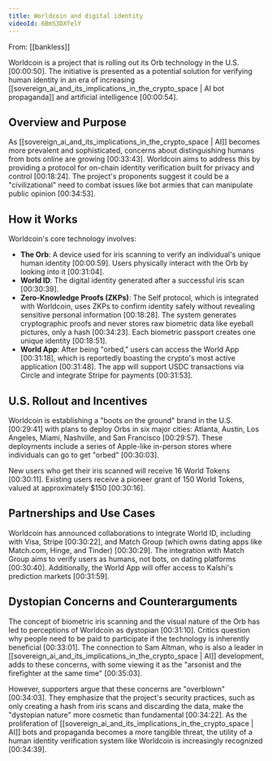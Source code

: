 ```yaml
---
title: Worldcoin and digital identity
videoId: 6BmS3DXfelY
---
```


From: [[bankless]] <br/> 

Worldcoin is a project that is rolling out its Orb technology in the U.S. <a class="yt-timestamp" data-t="00:00:50">[00:00:50]</a>. The initiative is presented as a potential solution for verifying human identity in an era of increasing [[sovereign_ai_and_its_implications_in_the_crypto_space | AI bot propaganda]] and artificial intelligence <a class="yt-timestamp" data-t="00:00:54">[00:00:54]</a>.

## Overview and Purpose
As [[sovereign_ai_and_its_implications_in_the_crypto_space | AI]] becomes more prevalent and sophisticated, concerns about distinguishing humans from bots online are growing <a class="yt-timestamp" data-t="00:33:43">[00:33:43]</a>. Worldcoin aims to address this by providing a protocol for on-chain identity verification built for privacy and control <a class="yt-timestamp" data-t="00:18:24">[00:18:24]</a>. The project's proponents suggest it could be a "civilizational" need to combat issues like bot armies that can manipulate public opinion <a class="yt-timestamp" data-t="00:34:53">[00:34:53]</a>.

## How it Works
Worldcoin's core technology involves:
-   **The Orb**: A device used for iris scanning to verify an individual's unique human identity <a class="yt-timestamp" data-t="00:00:59">[00:00:59]</a>. Users physically interact with the Orb by looking into it <a class="yt-timestamp" data-t="00:31:04">[00:31:04]</a>.
-   **World ID**: The digital identity generated after a successful iris scan <a class="yt-timestamp" data-t="00:30:39">[00:30:39]</a>.
-   **Zero-Knowledge Proofs (ZKPs)**: The Self protocol, which is integrated with Worldcoin, uses ZKPs to confirm identity safely without revealing sensitive personal information <a class="yt-timestamp" data-t="00:18:28">[00:18:28]</a>. The system generates cryptographic proofs and never stores raw biometric data like eyeball pictures, only a hash <a class="yt-timestamp" data-t="00:34:23">[00:34:23]</a>. Each biometric passport creates one unique identity <a class="yt-timestamp" data-t="00:18:51">[00:18:51]</a>.
-   **World App**: After being "orbed," users can access the World App <a class="yt-timestamp" data-t="00:31:18">[00:31:18]</a>, which is reportedly boasting the crypto's most active application <a class="yt-timestamp" data-t="00:31:48">[00:31:48]</a>. The app will support USDC transactions via Circle and integrate Stripe for payments <a class="yt-timestamp" data-t="00:31:53">[00:31:53]</a>.

## U.S. Rollout and Incentives
Worldcoin is establishing a "boots on the ground" brand in the U.S. <a class="yt-timestamp" data-t="00:29:41">[00:29:41]</a> with plans to deploy Orbs in six major cities: Atlanta, Austin, Los Angeles, Miami, Nashville, and San Francisco <a class="yt-timestamp" data-t="00:29:57">[00:29:57]</a>. These deployments include a series of Apple-like in-person stores where individuals can go to get "orbed" <a class="yt-timestamp" data-t="00:30:03">[00:30:03]</a>.

New users who get their iris scanned will receive 16 World Tokens <a class="yt-timestamp" data-t="00:30:11">[00:30:11]</a>. Existing users receive a pioneer grant of 150 World Tokens, valued at approximately $150 <a class="yt-timestamp" data-t="00:30:16">[00:30:16]</a>.

## Partnerships and Use Cases
Worldcoin has announced collaborations to integrate World ID, including with Visa, Stripe <a class="yt-timestamp" data-t="00:30:22">[00:30:22]</a>, and Match Group (which owns dating apps like Match.com, Hinge, and Tinder) <a class="yt-timestamp" data-t="00:30:29">[00:30:29]</a>. The integration with Match Group aims to verify users as humans, not bots, on dating platforms <a class="yt-timestamp" data-t="00:30:40">[00:30:40]</a>. Additionally, the World App will offer access to Kalshi's prediction markets <a class="yt-timestamp" data-t="00:31:59">[00:31:59]</a>.

## Dystopian Concerns and Counterarguments
The concept of biometric iris scanning and the visual nature of the Orb has led to perceptions of Worldcoin as dystopian <a class="yt-timestamp" data-t="00:31:10">[00:31:10]</a>. Critics question why people need to be paid to participate if the technology is inherently beneficial <a class="yt-timestamp" data-t="00:33:01">[00:33:01]</a>. The connection to Sam Altman, who is also a leader in [[sovereign_ai_and_its_implications_in_the_crypto_space | AI]] development, adds to these concerns, with some viewing it as the "arsonist and the firefighter at the same time" <a class="yt-timestamp" data-t="00:35:03">[00:35:03]</a>.

However, supporters argue that these concerns are "overblown" <a class="yt-timestamp" data-t="00:34:03">[00:34:03]</a>. They emphasize that the project's security practices, such as only creating a hash from iris scans and discarding the data, make the "dystopian nature" more cosmetic than fundamental <a class="yt-timestamp" data-t="00:34:22">[00:34:22]</a>. As the proliferation of [[sovereign_ai_and_its_implications_in_the_crypto_space | AI]] bots and propaganda becomes a more tangible threat, the utility of a human identity verification system like Worldcoin is increasingly recognized <a class="yt-timestamp" data-t="00:34:39">[00:34:39]</a>.